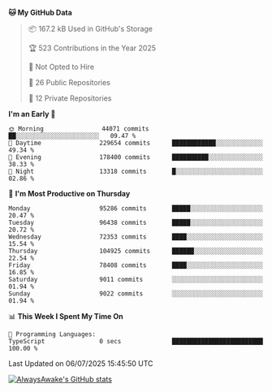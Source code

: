 <!--START_SECTION:waka-->
**🐱 My GitHub Data** 

> 📦 167.2 kB Used in GitHub's Storage 
 > 
> 🏆 523 Contributions in the Year 2025
 > 
> 🚫 Not Opted to Hire
 > 
> 📜 26 Public Repositories 
 > 
> 🔑 12 Private Repositories 
 > 
**I'm an Early 🐤** 

```text
🌞 Morning                44071 commits       ██░░░░░░░░░░░░░░░░░░░░░░░   09.47 % 
🌆 Daytime                229654 commits      ████████████░░░░░░░░░░░░░   49.34 % 
🌃 Evening                178400 commits      ██████████░░░░░░░░░░░░░░░   38.33 % 
🌙 Night                  13318 commits       █░░░░░░░░░░░░░░░░░░░░░░░░   02.86 % 
```
📅 **I'm Most Productive on Thursday** 

```text
Monday                   95286 commits       █████░░░░░░░░░░░░░░░░░░░░   20.47 % 
Tuesday                  96438 commits       █████░░░░░░░░░░░░░░░░░░░░   20.72 % 
Wednesday                72353 commits       ████░░░░░░░░░░░░░░░░░░░░░   15.54 % 
Thursday                 104925 commits      ██████░░░░░░░░░░░░░░░░░░░   22.54 % 
Friday                   78408 commits       ████░░░░░░░░░░░░░░░░░░░░░   16.85 % 
Saturday                 9011 commits        ░░░░░░░░░░░░░░░░░░░░░░░░░   01.94 % 
Sunday                   9022 commits        ░░░░░░░░░░░░░░░░░░░░░░░░░   01.94 % 
```


📊 **This Week I Spent My Time On** 

```text
💬 Programming Languages: 
TypeScript               0 secs              █████████████████████████   100.00 % 
```


 Last Updated on 06/07/2025 15:45:50 UTC
<!--END_SECTION:waka-->

[![AlwaysAwake's GitHub stats](https://github-readme-stats.vercel.app/api?username=AlwaysAwake&show_icons=true&theme=github_dark&count_private=true)](https://github.com/AlwaysAwake/AlwaysAwake)

